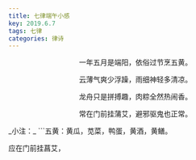 ```yaml
---
title: 七律端午小感
key: 2019.6.7
tags: 七律
categories: 律诗
---
```


<p align="center">一年五月是端阳，依俗过节烹五黄。
</p>
<p align="center">云薄气爽少浮躁，雨细神轻多清凉。
</p>
<p align="center">龙舟只是拼搏趣，肉粽全然热闹香。
</p>
<p align="center">常在门前挂蒲艾，避邪驱鬼也正常。
</p>
_小注：_
```五黄：黄瓜，苋菜，鸭蛋，黄酒，黄鳝。

应在门前挂菖艾，

```